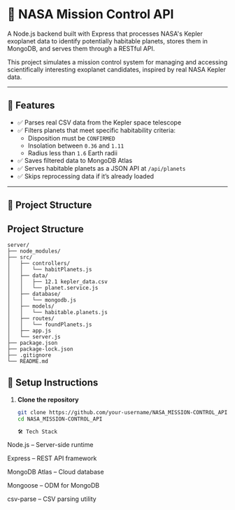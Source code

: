 # 🚀 NASA Mission Control API

A Node.js backend built with Express that processes NASA's Kepler exoplanet data to identify potentially habitable planets, stores them in MongoDB, and serves them through a RESTful API.

This project simulates a mission control system for managing and accessing scientifically interesting exoplanet candidates, inspired by real NASA Kepler data.

---

## 🌟 Features

- ✅ Parses real CSV data from the Kepler space telescope
- ✅ Filters planets that meet specific habitability criteria:
  - Disposition must be `CONFIRMED`
  - Insolation between `0.36` and `1.11`
  - Radius less than `1.6` Earth radii
- ✅ Saves filtered data to MongoDB Atlas
- ✅ Serves habitable planets as a JSON API at `/api/planets`
- ✅ Skips reprocessing data if it’s already loaded

---

## 🧠 Project Structure

## Project Structure

```
server/
├── node_modules/
├── src/
│   ├── controllers/
│   │   └── habitPlanets.js
│   ├── data/
│   │   ├── 12.1 kepler_data.csv
│   │   └── planet.service.js
│   ├── database/
│   │   └── mongodb.js
│   ├── models/
│   │   └── habitable.planets.js
│   ├── routes/
│   │   └── foundPlanets.js
│   ├── app.js
│   └── server.js
├── package.json
├── package-lock.json
├── .gitignore
└── README.md
```

## 🔧 Setup Instructions

1. **Clone the repository**
   ```bash
   git clone https://github.com/your-username/NASA_MISSION-CONTROL_API.git
   cd NASA_MISSION-CONTROL_API

   🛠️ Tech Stack
Node.js – Server-side runtime

Express – REST API framework

MongoDB Atlas – Cloud database

Mongoose – ODM for MongoDB

csv-parse – CSV parsing utility

